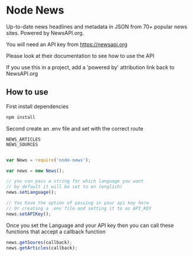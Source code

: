 # Node News

Up-to-date news headlines and metadata in JSON from 70+ popular news sites. Powered by NewsAPI.org.

You will need an API key from https://newsapi.org

Please look at their documentation to see how to use the API

If you use this in a project, add a 'powered by' attribution link back to NewsAPI.org


## How to use
First install dependencies
```javascript
npm install
```
Second create an .env file  and set with the correct route
```
NEWS_ARTICLES
NEWS_SOURCES
```

```javascript

var News = require('node-news');

var news = new News();

// you can pass a string for which language you want
// by default it will be set to en (english)
news.setLanguage();

// You have the option of passing in your api key here
// Or creating a .env file and setting it to as API_KEY
news.setAPIKey();
```

Once you set the Language and your API key then you can call these functions that accept a callback function
```javascript
news.getSoures(callback);
news.getArticles(callback);

```